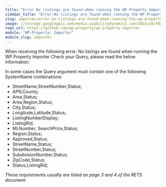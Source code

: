 ```yaml
---
title: "Error No listings are found when running the WP Property Importer Check your Query"
sidebar_title: "Error-No listings are found when running the WP Property Importer Check your Query"
slug: importer/error-no-listings-are-found-when-running-the-wp-property-importer-check-your-query
image: //storage.googleapis.com/media.usabilitydynamics.com/2014/10/76a8eb10-wpproperty-extension-importer-icon-300x300.png
repo_url: https://github.com/wp-property/wp-property-importer
module: "WP-Property: Importer"
module_slug: importer
---
```


When receiving the following error: No listings are found when running the WP Property Importer Check your Query, please read the below information:

In some cases the Query argument must contain one of the following SystemName combinations:

* StreetName,StreetNumber,Status;
* APN,County;
* Area,Status;
* Area,Region,Status;
* City,Status;
* Longitude,Latitude,Status;
* ListingNumberDisplay;
* ListingRid;
* MLNumber; SearchPrice,Status;
* Region,Status;
* Approved,Status;
* StreetName,Status;
* StreetNumber,Status;
* SubdivisionNumber,Status;
* ZipCode,Status;
* Status,ListingRid;

_These requirements usually are listed on page 3 and 4 of the RETS document_